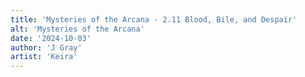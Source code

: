```yaml
---
title: 'Mysteries of the Arcana - 2.11 Blood, Bile, and Despair'
alt: 'Mysteries of the Arcana'
date: '2024-10-03'
author: 'J Gray'
artist: 'Keira'
---
```

